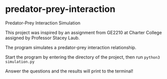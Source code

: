 # predator-prey-interaction
Predator-Prey Interaction Simulation

This project was inspired by an assignment from GE2210 at Charter College assigned by Professor Stacey Laub.

The program simulates a predator-prey interaction relationship.

Start the program by entering the directory of the project, then run `python3 simulation.py`

Answer the questions and the results will print to the terminal!
